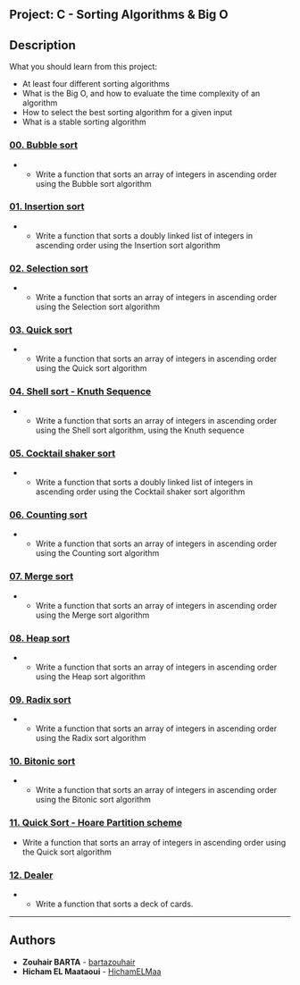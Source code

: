 ## Project: C - Sorting Algorithms & Big O

## Description
What you should learn from this project:

* At least four different sorting algorithms
* What is the Big O, and how to evaluate the time complexity of an algorithm
* How to select the best sorting algorithm for a given input
* What is a stable sorting algorithm

### [00. Bubble sort](./0-bubble_sort.c)
* - Write a function that  sorts an array of integers in ascending order using the Bubble sort algorithm   

### [01. Insertion sort](./1-insertion_sort_list.c)
* - Write a function that sorts a doubly linked list of integers in ascending order using the Insertion sort algorithm

### [02. Selection sort](./2-selection_sort.c)
* - Write a function that sorts an array of integers in ascending order using the Selection sort algorithm

### [03. Quick sort](./3-quick_sort.c)
* - Write a function that sorts an array of integers in ascending order using the Quick sort algorithm

### [04. Shell sort - Knuth Sequence](./100-shell_sort.c)
* - Write a function that sorts an array of integers in ascending order using the Shell sort algorithm, using the Knuth sequence

### [05. Cocktail shaker sort](./101-cocktail_sort_list.c)
* - Write a function that sorts a doubly linked list of integers in ascending order using the Cocktail shaker sort algorithm

### [06. Counting sort](./102-counting_sort.c)
* - Write a function that sorts an array of integers in ascending order using the Counting sort algorithm

### [07. Merge sort](./103-merge_sort.c)
* - Write a function that sorts an array of integers in ascending order using the Merge sort algorithm

### [08. Heap sort](./104-heap_sort.c)
* - Write a function that sorts an array of integers in ascending order using the Heap sort algorithm

### [09. Radix sort](./105-radix_sort.c)
* - Write a function that sorts an array of integers in ascending order using the Radix sort algorithm

### [10. Bitonic sort](./106-bitonic_sort.c)
* - Write a function that sorts an array of integers in ascending order using the Bitonic sort algorithm

### [11. Quick Sort - Hoare Partition scheme](./107-quick_sort_hoare.c)
* Write a function that sorts an array of integers in ascending order using the Quick sort algorithm

### [12. Dealer](./1000-sort_deck.c)
* - Write a function that sorts a deck of cards.

---

## Authors
* **Zouhair BARTA** - [bartazouhair](https://github.com/bartazouhair)
* **Hicham  EL Maataoui** - [HichamELMaa](https://github.com/HichamELMaa)
